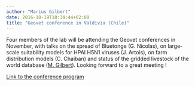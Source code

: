 ```yaml
---
author: "Marius Gilbert"
date: 2016-10-19T18:34:44+02:00
title: "Geovet conference in Valdivia (Chile)"
---
```


Four members of the lab will be attending the Geovet conferences in November, with talks on the spread of Bluetonge (G. Nicolas), on large-scale suitability models for HPAI H5N1 viruses (J. Artois), on farm distribution models (C. Chaiban) and status of the gridded livestock of the world database ([M. Gilbert](/person/marius-gilbert)). Looking forward to a great meeting !

[Link to the conference program](http://www.geovet2016.cl/programa/)

